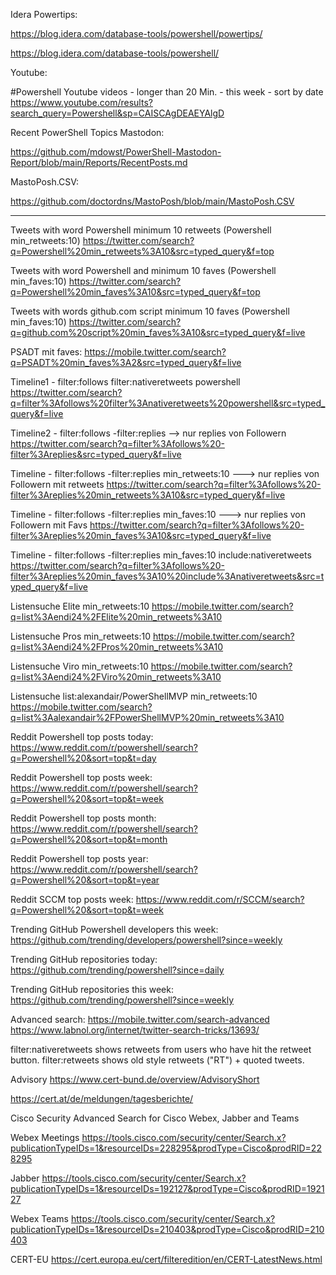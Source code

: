 Idera Powertips:

https://blog.idera.com/database-tools/powershell/powertips/

https://blog.idera.com/database-tools/powershell/


Youtube:

#Powershell Youtube videos - longer than 20 Min. - this week - sort by date
https://www.youtube.com/results?search_query=Powershell&sp=CAISCAgDEAEYAlgD


Recent PowerShell Topics Mastodon:

https://github.com/mdowst/PowerShell-Mastodon-Report/blob/main/Reports/RecentPosts.md


MastoPosh.CSV:

https://github.com/doctordns/MastoPosh/blob/main/MastoPosh.CSV


--------------------------------------------------------------------------------------------------------------------

Tweets with word Powershell minimum 10 retweets (Powershell min_retweets:10)
https://twitter.com/search?q=Powershell%20min_retweets%3A10&src=typed_query&f=top

Tweets with word Powershell and minimum 10 faves (Powershell min_faves:10)
https://twitter.com/search?q=Powershell%20min_faves%3A10&src=typed_query&f=top

Tweets with words github.com script minimum 10 faves (Powershell min_faves:10)
https://twitter.com/search?q=github.com%20script%20min_faves%3A10&src=typed_query&f=live

PSADT mit faves:
https://mobile.twitter.com/search?q=PSADT%20min_faves%3A2&src=typed_query&f=live

Timeline1 - filter:follows filter:nativeretweets powershell
https://twitter.com/search?q=filter%3Afollows%20filter%3Anativeretweets%20powershell&src=typed_query&f=live

Timeline2 - filter:follows -filter:replies --> nur replies von Followern
https://twitter.com/search?q=filter%3Afollows%20-filter%3Areplies&src=typed_query&f=live

Timeline - filter:follows -filter:replies min_retweets:10 ---> nur replies von Followern mit retweets
https://twitter.com/search?q=filter%3Afollows%20-filter%3Areplies%20min_retweets%3A10&src=typed_query&f=live

Timeline - filter:follows -filter:replies min_faves:10 ---> nur replies von Followern mit Favs
https://twitter.com/search?q=filter%3Afollows%20-filter%3Areplies%20min_faves%3A10&src=typed_query&f=live

Timeline - filter:follows -filter:replies min_faves:10 include:nativeretweets
https://twitter.com/search?q=filter%3Afollows%20-filter%3Areplies%20min_faves%3A10%20include%3Anativeretweets&src=typed_query&f=live

Listensuche Elite min_retweets:10
https://mobile.twitter.com/search?q=list%3Aendi24%2FElite%20min_retweets%3A10

Listensuche Pros min_retweets:10
https://mobile.twitter.com/search?q=list%3Aendi24%2FPros%20min_retweets%3A10

Listensuche Viro min_retweets:10
https://mobile.twitter.com/search?q=list%3Aendi24%2FViro%20min_retweets%3A10

Listensuche list:alexandair/PowerShellMVP min_retweets:10
https://mobile.twitter.com/search?q=list%3Aalexandair%2FPowerShellMVP%20min_retweets%3A10

Reddit Powershell top posts today:
https://www.reddit.com/r/powershell/search?q=Powershell%20&sort=top&t=day

Reddit Powershell top posts week:
https://www.reddit.com/r/powershell/search?q=Powershell%20&sort=top&t=week

Reddit Powershell top posts month:
https://www.reddit.com/r/powershell/search?q=Powershell%20&sort=top&t=month

Reddit Powershell top posts year:
https://www.reddit.com/r/powershell/search?q=Powershell%20&sort=top&t=year

Reddit SCCM top posts week:
https://www.reddit.com/r/SCCM/search?q=Powershell%20&sort=top&t=week

Trending GitHub Powershell developers this week:
https://github.com/trending/developers/powershell?since=weekly

Trending GitHub repositories today:
https://github.com/trending/powershell?since=daily

Trending GitHub repositories this week:
https://github.com/trending/powershell?since=weekly

Advanced search:
https://mobile.twitter.com/search-advanced
https://www.labnol.org/internet/twitter-search-tricks/13693/

filter:nativeretweets shows retweets from users who have hit the retweet button. filter:retweets shows old style retweets ("RT") + quoted tweets.

Advisory 
https://www.cert-bund.de/overview/AdvisoryShort

https://cert.at/de/meldungen/tagesberichte/

Cisco Security Advanced Search for 
Cisco Webex, Jabber and Teams 

Webex Meetings
https://tools.cisco.com/security/center/Search.x?publicationTypeIDs=1&resourceIDs=228295&prodType=Cisco&prodRID=228295

Jabber
https://tools.cisco.com/security/center/Search.x?publicationTypeIDs=1&resourceIDs=192127&prodType=Cisco&prodRID=192127

Webex Teams
https://tools.cisco.com/security/center/Search.x?publicationTypeIDs=1&resourceIDs=210403&prodType=Cisco&prodRID=210403

CERT-EU
https://cert.europa.eu/cert/filteredition/en/CERT-LatestNews.html
